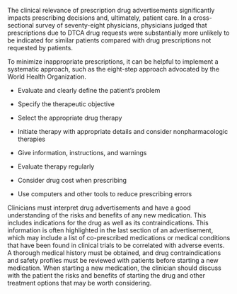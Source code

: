 The clinical relevance of prescription drug advertisements significantly impacts prescribing decisions and, ultimately, patient care. In a cross-sectional survey of seventy-eight physicians, physicians judged that prescriptions due to DTCA drug requests were substantially more unlikely to be indicated for similar patients compared with drug prescriptions not requested by patients.

To minimize inappropriate prescriptions, it can be helpful to implement a systematic approach, such as the eight-step approach advocated by the World Health Organization.

- Evaluate and clearly define the patient’s problem

- Specify the therapeutic objective

- Select the appropriate drug therapy

- Initiate therapy with appropriate details and consider nonpharmacologic therapies

- Give information, instructions, and warnings

- Evaluate therapy regularly

- Consider drug cost when prescribing

- Use computers and other tools to reduce prescribing errors

Clinicians must interpret drug advertisements and have a good understanding of the risks and benefits of any new medication. This includes indications for the drug as well as its contraindications. This information is often highlighted in the last section of an advertisement, which may include a list of co-prescribed medications or medical conditions that have been found in clinical trials to be correlated with adverse events. A thorough medical history must be obtained, and drug contraindications and safety profiles must be reviewed with patients before starting a new medication. When starting a new medication, the clinician should discuss with the patient the risks and benefits of starting the drug and other treatment options that may be worth considering.